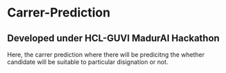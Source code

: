 # Carrer-Prediction

## Developed under HCL-GUVI MadurAI Hackathon

Here, the carrer prediction where there will be predicitng the whether candidate will be suitable to particular disignation or not. 

